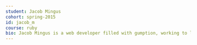 ```yaml
---
student: Jacob Mingus
cohort: spring-2015
id: jacob_m
course: ruby
bio: Jacob Mingus is a web developer filled with gumption, working to learn everything about everything. When he isn't melting his mind with the amount of info he is absorbing, he enjoys reading and playing video games. Jacob Mingus is looking forward to conquering the internet with his work.
---
```


